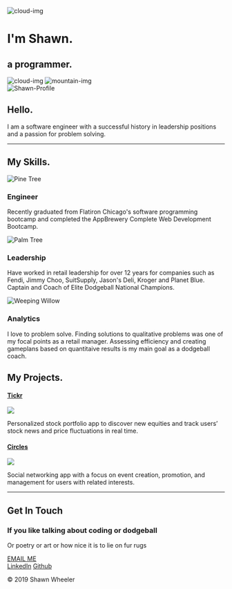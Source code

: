 <!DOCTYPE html>
<html lang="en" dir="ltr">

<head>
  <meta charset="utf-8">
  <title>Shawn Wheeler</title>
  <link rel="stylesheet" href="css/styles.css">
  <link rel="icon" href="favicon.ico">
  <link href="https://fonts.googleapis.com/css?family=Merriweather|Montserrat|Sacramento" rel="stylesheet">
</head>

<body>
  <div class="top">
    <img class="cloud1" src="images/cloud.png" alt="cloud-img">
    <h1>I'm Shawn.</h1>
    <h2 class="subtitle">a <span class="pro">pro</span>grammer.</h2>
    <img class="cloud2" src="images/cloud.png" alt="cloud-img">
    <img src="images/mountain.png" alt="mountain-img">
  </div>
  <div class="middle">
    <div class="profile">
      <img class="Shawn-profile" src="images/Shawn2.jpeg" alt="Shawn-Profile">
      <h2>Hello.</h2>
      <p>I am a software engineer with a successful history in leadership positions and a passion for problem solving.</p>
    </div>
    <hr>
    <div class="skills">
      <h2>My Skills.</h2>
      <div class="skill-row">
        <img class="tree"src="images/tree.png" alt="Pine Tree">
        <h3>Engineer</h3>
        <p>Recently graduated from Flatiron Chicago's software programming bootcamp and completed the AppBrewery Complete Web Development Bootcamp.</p>
      </div>
      <div class="skill-row">
        <img class="tree2" src="images/palm-tree.png" alt="Palm Tree">
        <h3>Leadership</h3>
        <p>Have worked in retail leadership for over 12 years for companies such as Fendi, Jimmy Choo, SuitSupply, Jason's Deli, Kroger and Planet Blue. Captain and Coach of Elite Dodgeball National Champions.</p>
      </div>
      <div class="skill-row2">
        <img class="tree" src="images/weeping-willow.png" alt="Weeping Willow">
        <h3>Analytics</h3>
        <p>I love to problem solve. Finding solutions to qualitative problems was one of my focal points as a retail manager. Assessing efficiency and creating gameplans based on quantitaive results is my main goal as a dodgeball coach.</p>
      </div>
    </div>
    <div class="projects">
      <h2 class="touch">My Projects.</h2>
      <div class='project-div'>
        <a href='https://tickr-stock.herokuapp.com/login'>
        <h4>Tickr</h4>
        <img class='project-img' src='images/Tickr.png'></img>
        </a>
        <p class='project-text'>Personalized stock portfolio app to discover new equities and track users’ stock news and price fluctuations in real time.</p>
      </div>
      <div class='project-div'>
        <a href="https://circles-frontend.herokuapp.com/login"> 
          <h4>Circles</h4>   
          <img class='project-img' src='images/Circles.png'></img>
        </a>    
        <p class='project-text'>Social networking app with a focus on event creation, promotion, and management for users with related interests.</p>
      </div>
    </div>
    <hr>
    <div class="contact-me">
      <h2 class="touch">Get In Touch</h2>
      <h3>If you like talking about coding or dodgeball</h3>
      <p>
        Or poetry or art or how nice it is to lie on fur rugs
      </p>
      <a class="btn" href="mailto:shawnrwheeler@gmail.com">EMAIL ME</a>
    </div>
  </div>

  <div class="bottom">
    <a class="footer-link" href="https://www.linkedin.com/in/shawn-wheeler/">LinkedIn</a>
    <a class="footer-link" href="http://github.com/srwatlanta">Github</a>
    <p class="copyright">© 2019 Shawn Wheeler</p>
  </div>
</body>

</html>
